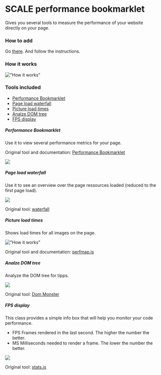 # SCALE performance bookmarklet
Gives you several tools to measure the performance of your website directly on your page.

### How to add
Go [there](http://scale-team.github.io/scale-perf/). And follow the instructions.

### How it works
!["How it works"][howitworks]

### Tools included

- [Performance Bookmarklet](#performance-bookmarklet)
- [Page load waterfall](#page-load-waterfall)
- [Picture load times](#picture-load-times)
- [Analze DOM tree](#analze-dom-tree)
- [FPS display](#fps-display)

##### Performance Bookmarklet
Use it to view several performance metrics for your page.

Original tool and documentation: [Performance Bookmarklet](https://github.com/micmro/performance-bookmarklet)

![][performancebookmarklet]

##### Page load waterfall
Use it to see an overview over the page ressources loaded (reduced to the first page load).

![][waterfall]

Original tool: [waterfall](https://github.com/andydavies/waterfall)

##### Picture load times
Shows load times for all images on the page.

!["How it works"][pictureload]

Original tool and documentation: [perfmap.js](https://github.com/zeman/perfmap)

##### Analze DOM tree
Analyze the DOM tree for tipps.

![][dommonster]

Original tool: [Dom Monster](https://github.com/madrobby/dom-monster)

##### FPS display
This class provides a simple info box that will help you monitor your code performance.

- FPS Frames rendered in the last second. The higher the number the better.
- MS Milliseconds needed to render a frame. The lower the number the better.

![][fpsdisplay]

Original tool: [stats.js](https://github.com/mrdoob/stats.js/)




[howitworks]: https://scale-team.github.io/scale-perf/images/howitworks.jpg
[pictureload]: https://scale-team.github.io/scale-perf/images/pictureload.jpg
[dommonster]:  https://scale-team.github.io/scale-perf/images/dommonster.jpg
[waterfall]: https://scale-team.github.io/scale-perf/images/waterfall.jpg
[performancebookmarklet]: https://scale-team.github.io/scale-perf/images/performancebooklet.jpg
[fpsdisplay]: https://scale-team.github.io/scale-perf/images/fpsdisplay.jpg